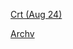 [Crt (Aug 24)](https://gr33ncamper.github.io/Paul-s-Website/Crt)

[Archv](https://gr33ncamper.github.io/Paul-s-Website/YRS/index)
